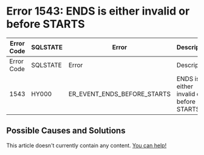 
# Error 1543: ENDS is either invalid or before STARTS


| Error Code | SQLSTATE | Error | Description |
| --- | --- | --- | --- |
| Error Code | SQLSTATE | Error | Description |
| 1543 | HY000 | ER_EVENT_ENDS_BEFORE_STARTS | ENDS is either invalid or before STARTS |




## Possible Causes and Solutions


This article doesn't currently contain any content. [You can help!](/kb/en/writing-and-editing-knowledge-base-articles/)

